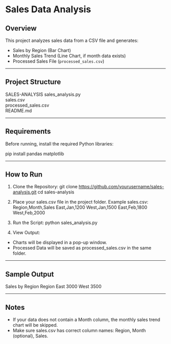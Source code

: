 # Sales Data Analysis

## Overview
This project analyzes sales data from a CSV file and generates:
- Sales by Region (Bar Chart)
- Monthly Sales Trend (Line Chart, if month data exists)
- Processed Sales File (`processed_sales.csv`)

---

## Project Structure
SALES-ANALYSIS
 sales_analysis.py     
 sales.csv            
 processed_sales.csv   
 README.md           

---

## Requirements
Before running, install the required Python libraries:

pip install pandas matplotlib

---

## How to Run
1. Clone the Repository:
git clone https://github.com/yourusername/sales-analysis.git
cd sales-analysis

2. Place your sales.csv file in the project folder.
Example sales.csv:
Region,Month,Sales
East,Jan,1200
West,Jan,1500
East,Feb,1800
West,Feb,2000

3. Run the Script:
python sales_analysis.py

4. View Output:
- Charts will be displayed in a pop-up window.
- Processed Data will be saved as processed_sales.csv in the same folder.

---

## Sample Output
Sales by Region
Region
East    3000
West    3500

---

## Notes
- If your data does not contain a Month column, the monthly sales trend chart will be skipped.
- Make sure sales.csv has correct column names: Region, Month (optional), Sales.

